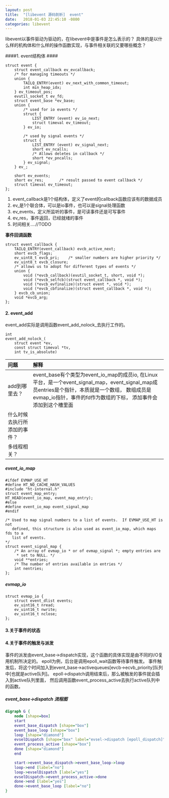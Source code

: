 ```yaml
---
layout: post
title:  "[libevent 源码剖析]  event"
date:   2018-01-03 22:45:10 -0800
categories: libevent
---
```



libevent以事件驱动为驱动的，在libevent中是事件是怎么表示的？ 具体的是以什么样的机构体和什么样的操作函数实现，与事件相关联的又要哪些概念？


####1. event结构体 ####
```
struct event {
	struct event_callback ev_evcallback;
	/* for managing timeouts */
	union {
		TAILQ_ENTRY(event) ev_next_with_common_timeout;
		int min_heap_idx;
	} ev_timeout_pos;
	evutil_socket_t ev_fd;
	struct event_base *ev_base;
	union {
		/* used for io events */
		struct {
			LIST_ENTRY (event) ev_io_next;
			struct timeval ev_timeout;
		} ev_io;

		/* used by signal events */
		struct {
			LIST_ENTRY (event) ev_signal_next;
			short ev_ncalls;
			/* Allows deletes in callback */
			short *ev_pncalls;
		} ev_signal;
	} ev_;

	short ev_events;
	short ev_res;		/* result passed to event callback */
	struct timeval ev_timeout;
};
```


1. event_callback是1个结构体，定义了event的callback函数应该有的数据成员
2. ev_是1个联合体，可以是io事件，也可以是signal处理函数
3. ev_events，定义所监听的事件，是可读事件还是可写事件
4. ev_res，事件返回，已经就绪的事件
5. 时间相关....//TODO


**事件回调函数**


```
struct event_callback {
	TAILQ_ENTRY(event_callback) evcb_active_next;
	short evcb_flags;
	ev_uint8_t evcb_pri;	/* smaller numbers are higher priority */
	ev_uint8_t evcb_closure;
	/* allows us to adopt for different types of events */
	union {
		void (*evcb_callback)(evutil_socket_t, short, void *);
		void (*evcb_selfcb)(struct event_callback *, void *);
		void (*evcb_evfinalize)(struct event *, void *);
		void (*evcb_cbfinalize)(struct event_callback *, void *);
	} evcb_cb_union;
	void *evcb_arg;
};
```

#### 2. event\_add ####
event\_add实际是调用函数event_add_nolock_去执行工作的。


```
int
event_add_nolock_(
	struct event *ev,
	const struct timeval *tv,
	int tv_is_absolute)
```

|问题|解释|
|:-|:-|
|add到哪里去？| event_base有个类型为event_io_map的成员io, 在Linux平台，是一个event_signal_map，event_signal_map成员entries是个指针，本质就是一个数组， 数组成员是evmap_io指针，事件的fd作为数组的下标， 添加事件会添加到这个槽里面|
|什么时候去执行所添加的事件？||
|多线程相关？||

##### event_io_map ####

```
#ifdef EVMAP_USE_HT
#define HT_NO_CACHE_HASH_VALUES
#include "ht-internal.h"
struct event_map_entry;
HT_HEAD(event_io_map, event_map_entry);
#else
#define event_io_map event_signal_map
#endif

/* Used to map signal numbers to a list of events.  If EVMAP_USE_HT is not
   defined, this structure is also used as event_io_map, which maps fds to a
   list of events.
*/
struct event_signal_map {
	/* An array of evmap_io * or of evmap_signal *; empty entries are
	 * set to NULL. */
	void **entries;
	/* The number of entries available in entries */
	int nentries;
};
```

##### evmap_io ####

```
struct evmap_io {
	struct event_dlist events;
	ev_uint16_t nread;
	ev_uint16_t nwrite;
	ev_uint16_t nclose;
};
```

#### 3.关于事件的状态 ####


#### 4.关于事件的触发与派发 ####

事件的派发由event_base->dispatch实现，这个函数的具体实现是由不同的I/O复用机制所决定的。 epoll为例，后台是调用epoll_wait函数等待事件触发。
事件触发后，将这个时间加入到event_base->activequeues[evcb->ecvb_priority]队列中[也就是active队列]。
epoll->dispatch调用结束后，那么被触发的事件就会插入到active队列里面， 然后调用函数event_process_active去执行active队列中的函数。

##### event_base->dispatch 流程图 ####

```dot
digraph G {
	node [shape=box]
	start
	event_base_dispatch [shape="box"]
	event_base_loop [shape="box"]
	loop [shape="diamond"]
	evselDispatch [shape="box" label="evsel->dispatch [epoll_dispatch]"]
	event_process_active [shape="box"]
	done [shape="diamond"]
	end

	start->event_base_dispatch->event_base_loop->loop
	loop->end [label="no"]
	loop->evselDispatch [label="yes"]
	evselDispatch->event_process_active->done
	done->end [label="yes"]
	done->event_base_loop [label="no"]
}
```
